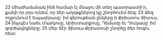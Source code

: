 22 Միաժամանակ ինձ համար էլ մնալու մի տեղ պատրաստի՛ր, քանի որ յոյս ունեմ, որ ձեր աղօթքներով կը շնորհուեմ ձեզ: 23 Ձեզ ողջունում է Եպափրասը՝ իմ գերութեան ընկերը ի Քրիստոս Յիսուս, 24 ինչպէս նաեւ Մարկոսը, Արիստարքոսը, Դեմասը եւ Ղուկասը՝ իմ գործակիցները: 25 Մեր Տէր Յիսուս Քրիստոսի շնորհը ձեր հոգու հետ:































